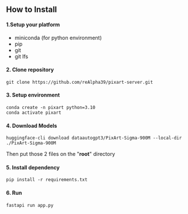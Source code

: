 ## How to Install

#### 1.Setup your platform
-   miniconda (for python environment)
-   pip
-   git
-   git lfs

#### 2. Clone repository
```
git clone https://github.com/reAlpha39/pixart-server.git
```

#### 3. Setup environment
```
conda create -n pixart python=3.10
conda activate pixart
```

#### 4. Download Models
```
huggingface-cli download dataautogpt3/PixArt-Sigma-900M --local-dir ./PixArt-Sigma-900M
```

Then put those 2 files on the "**root**" directory

#### 5. Install dependency
```
pip install -r requirements.txt
```

#### 6. Run
```
fastapi run app.py
```
